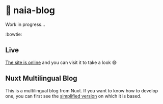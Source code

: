 # :wrench: naia-blog 

Work in progress…

:bowtie:

## Live

[The site is online](https://omeucaderno.com/en) and you can visit it to take a look :smile:

## Nuxt Multilingual Blog

This is a multilingual blog from Nuxt. If you want to know how to develop one, you can first see the [simplified version](https://github.com/arinspunk/nuxt-multilingual-blog) on which it is based.

